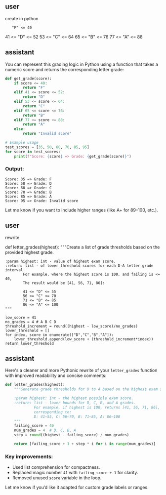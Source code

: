 ## user
create in python

       "F" <= 40
 41 <= "D" <= 52
 53 <= "C" <= 64
 65 <= "B" <= 76
 77 <= "A" <= 88
## assistant

You can represent this grading logic in Python using a function that takes a numeric score and returns the corresponding letter grade:

```python
def get_grade(score):
    if score <= 40:
        return "F"
    elif 41 <= score <= 52:
        return "D"
    elif 53 <= score <= 64:
        return "C"
    elif 65 <= score <= 76:
        return "B"
    elif 77 <= score <= 88:
        return "A"
    else:
        return "Invalid score"

# Example usage
test_scores = [35, 50, 60, 70, 85, 95]
for score in test_scores:
    print(f"Score: {score} => Grade: {get_grade(score)}")
```

### Output:
```
Score: 35 => Grade: F  
Score: 50 => Grade: D  
Score: 60 => Grade: C  
Score: 70 => Grade: B  
Score: 85 => Grade: A  
Score: 95 => Grade: Invalid score
```

Let me know if you want to include higher ranges (like A+ for 89–100, etc.).
## user
rewrite 

def letter_grades(highest):
    """Create a list of grade thresholds based on the provided highest grade.

    :param highest: int - value of highest exam score.
    :return: list - of lower threshold scores for each D-A letter grade interval.
            For example, where the highest score is 100, and failing is <= 40,
            The result would be [41, 56, 71, 86]:

            41 <= "D" <= 55
            56 <= "C" <= 70
            71 <= "B" <= 85
            86 <= "A" <= 100
    """

    low_score = 41
    no_grades = 4 # A B C D
    threshold_increment = round((highest - low_score)/no_grades)
    lower_threshold = []
    for index, score in enumerate(["D","C","B","A"]):
        lower_threshold.append(low_score + (threshold_increment*index))
    return lower_threshold

## assistant

Here's a cleaner and more Pythonic rewrite of your `letter_grades` function with improved readability and concise comments:

```python
def letter_grades(highest):
    """Generate grade thresholds for D to A based on the highest exam score.

    :param highest: int - the highest possible exam score.
    :return: list - lower bounds for D, C, B, and A grades.
             For example, if highest is 100, returns [41, 56, 71, 86],
             corresponding to:
             D: 41–55, C: 56–70, B: 71–85, A: 86–100
    """
    failing_score = 40
    num_grades = 4  # D, C, B, A
    step = round((highest - failing_score) / num_grades)

    return [failing_score + 1 + step * i for i in range(num_grades)]
```

### Key improvements:
- Used list comprehension for compactness.
- Replaced magic number `41` with `failing_score + 1` for clarity.
- Removed unused `score` variable in the loop.

Let me know if you’d like it adapted for custom grade labels or ranges.